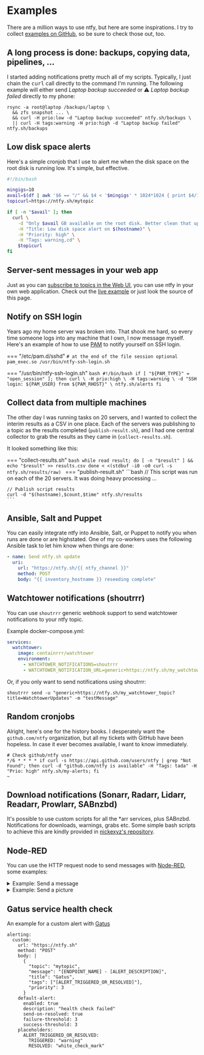 # Examples

There are a million ways to use ntfy, but here are some inspirations. I try to collect
<a href="https://github.com/binwiederhier/ntfy/tree/main/examples">examples on GitHub</a>, so be sure to check
those out, too.

## A long process is done: backups, copying data, pipelines, ...
I started adding notifications pretty much all of my scripts. Typically, I just chain the <tt>curl</tt> call
directly to the command I'm running. The following example will either send <i>Laptop backup succeeded</i>
or ⚠️ <i>Laptop backup failed</i> directly to my phone:

```
rsync -a root@laptop /backups/laptop \
  && zfs snapshot ... \
  && curl -H prio:low -d "Laptop backup succeeded" ntfy.sh/backups \
  || curl -H tags:warning -H prio:high -d "Laptop backup failed" ntfy.sh/backups
```

## Low disk space alerts
Here's a simple cronjob that I use to alert me when the disk space on the root disk is running low. It's simple, but 
effective. 

``` bash 
#!/bin/bash

mingigs=10
avail=$(df | awk '$6 == "/" && $4 < '$mingigs' * 1024*1024 { print $4/1024/1024 }')
topicurl=https://ntfy.sh/mytopic

if [ -n "$avail" ]; then
  curl \
    -d "Only $avail GB available on the root disk. Better clean that up." \
    -H "Title: Low disk space alert on $(hostname)" \
    -H "Priority: high" \
    -H "Tags: warning,cd" \
    $topicurl
fi
```

## Server-sent messages in your web app
Just as you can [subscribe to topics in the Web UI](subscribe/web.md), you can use ntfy in your own
web application. Check out the <a href="/example.html">live example</a> or just look the source of this page.

## Notify on SSH login
Years ago my home server was broken into. That shook me hard, so every time someone logs into any machine that I
own, I now message myself. Here's an example of how to use <a href="https://en.wikipedia.org/wiki/Linux_PAM">PAM</a>
to notify yourself on SSH login.

=== "/etc/pam.d/sshd"
    ```
    # at the end of the file
    session optional pam_exec.so /usr/bin/ntfy-ssh-login.sh
    ```

=== "/usr/bin/ntfy-ssh-login.sh"
    ```bash
    #!/bin/bash
    if [ "${PAM_TYPE}" = "open_session" ]; then
      curl \
        -H prio:high \
        -H tags:warning \
        -d "SSH login: ${PAM_USER} from ${PAM_RHOST}" \
        ntfy.sh/alerts
    fi
    ```

## Collect data from multiple machines
The other day I was running tasks on 20 servers, and I wanted to collect the interim results
as a CSV in one place. Each of the servers was publishing to a topic as the results completed (`publish-result.sh`), 
and I had one central collector to grab the results as they came in (`collect-results.sh`).

It looked something like this:

=== "collect-results.sh"
    ```bash
    while read result; do
      [ -n "$result" ] && echo "$result" >> results.csv
    done < <(stdbuf -i0 -o0 curl -s ntfy.sh/results/raw)
    ```
=== "publish-result.sh" 
    ```bash
    // This script was run on each of the 20 servers. It was doing heavy processing ...
    
    // Publish script results
    curl -d "$(hostname),$count,$time" ntfy.sh/results
    ```

## Ansible, Salt and Puppet
You can easily integrate ntfy into Ansible, Salt, or Puppet to notify you when runs are done or are highstated.
One of my co-workers uses the following Ansible task to let him know when things are done:

```yml
- name: Send ntfy.sh update
  uri:
    url: "https://ntfy.sh/{{ ntfy_channel }}"
    method: POST
    body: "{{ inventory_hostname }} reseeding complete"
```

## Watchtower notifications (shoutrrr)
You can use `shoutrrr` generic webhook support to send watchtower notifications to your ntfy topic.

Example docker-compose.yml:
```yml
services:
  watchtower:
    image: containrrr/watchtower
    environment:
      - WATCHTOWER_NOTIFICATIONS=shoutrrr
      - WATCHTOWER_NOTIFICATION_URL=generic+https://ntfy.sh/my_watchtower_topic?title=WatchtowerUpdates
```

Or, if you only want to send notifications using shoutrrr:
```
shoutrrr send -u "generic+https://ntfy.sh/my_watchtower_topic?title=WatchtowerUpdates" -m "testMessage"
```

## Random cronjobs
Alright, here's one for the history books. I desperately want the `github.com/ntfy` organization, but all my tickets with
GitHub have been hopeless. In case it ever becomes available, I want to know immediately.

``` cron
# Check github/ntfy user
*/6 * * * * if curl -s https://api.github.com/users/ntfy | grep "Not Found"; then curl -d "github.com/ntfy is available" -H "Tags: tada" -H "Prio: high" ntfy.sh/my-alerts; fi
~           
```

## Download notifications (Sonarr, Radarr, Lidarr, Readarr, Prowlarr, SABnzbd)
It's possible to use custom scripts for all the *arr services, plus SABnzbd. Notifications for downloads, warnings, grabs etc.
Some simple bash scripts to achieve this are kindly provided in [nickexyz's repository](https://github.com/nickexyz/ntfy-shellscripts). 

## Node-RED
You can use the HTTP request node to send messages with [Node-RED](https://nodered.org), some examples:

<details>
<summary>Example: Send a message</summary>

```
[
  {
    "id": "8f09d37dd5773f88",
    "type": "http request",
    "z": "ff3ad4e1.d3415",
    "name": "ntfy",
    "method": "POST",
    "ret": "txt",
    "paytoqs": "ignore",
    "url": "https://example.com/topic",
    "tls": "",
    "persist": false,
    "proxy": "",
    "authType": "",
    "senderr": false,
    "credentials": {},
    "x": 1410,
    "y": 740,
    "wires": [
      []
    ]
  },
  {
    "id": "2603f296b25fe351",
    "type": "function",
    "z": "ff3ad4e1.d3415",
    "name": "data",
    "func": "msg.payload = \"Something happened\";\nmsg.headers = {};\nmsg.headers['tags'] = 'house';\nmsg.headers['X-Title'] = 'Home Assistant';\n\nreturn msg;",
    "outputs": 1,
    "noerr": 0,
    "initialize": "",
    "finalize": "",
    "libs": [],
    "x": 1290,
    "y": 740,
    "wires": [
      [
        "8f09d37dd5773f88"
      ]
    ]
  },
  {
    "id": "d2351ed0720a239f",
    "type": "inject",
    "z": "ff3ad4e1.d3415",
    "name": "Manual start",
    "props": [
      {
        "p": "payload"
      },
      {
        "p": "topic",
        "vt": "str"
      }
    ],
    "repeat": "",
    "crontab": "",
    "once": false,
    "onceDelay": "20",
    "topic": "",
    "payload": "",
    "payloadType": "date",
    "x": 1150,
    "y": 740,
    "wires": [
      [
        "2603f296b25fe351"
      ]
    ]
  }
]
```

</details>

<details>
<summary>Example: Send a picture</summary>

```
[
  {
    "id": "726d0d75d6c0f70e",
    "type": "http request",
    "z": "ff3ad4e1.d3415",
    "name": "Download jpeg",
    "method": "GET",
    "ret": "bin",
    "paytoqs": "ignore",
    "url": "https://www.google.com/images/branding/googlelogo/1x/googlelogo_color_272x92dp.png",
    "tls": "",
    "persist": false,
    "proxy": "",
    "authType": "",
    "senderr": false,
    "credentials": {},
    "x": 1320,
    "y": 780,
    "wires": [
      [
        "730dbbc9dbf1ed8a"
      ]
    ]
  },
  {
    "id": "730dbbc9dbf1ed8a",
    "type": "function",
    "z": "ff3ad4e1.d3415",
    "name": "data",
    "func": "msg.payload = msg.payload;\nmsg.headers = {};\nmsg.headers['tags'] = 'house';\nmsg.headers['X-Title'] = 'Home Assistant - Picture';\n\nreturn msg;",
    "outputs": 1,
    "noerr": 0,
    "initialize": "",
    "finalize": "",
    "libs": [],
    "x": 1470,
    "y": 780,
    "wires": [
      [
        "592f424b37f76f5c"
      ]
    ]
  },
  {
    "id": "592f424b37f76f5c",
    "type": "http request",
    "z": "ff3ad4e1.d3415",
    "name": "ntfy",
    "method": "PUT",
    "ret": "bin",
    "paytoqs": "ignore",
    "url": "https://example.com/topic",
    "tls": "",
    "persist": false,
    "proxy": "",
    "authType": "",
    "senderr": false,
    "x": 1590,
    "y": 780,
    "wires": [
      []
    ]
  },
  {
    "id": "8aa06dda3c902f6a",
    "type": "inject",
    "z": "ff3ad4e1.d3415",
    "name": "Manual start",
    "props": [
      {
        "p": "payload"
      },
      {
        "p": "topic",
        "vt": "str"
      }
    ],
    "repeat": "",
    "crontab": "",
    "once": false,
    "onceDelay": "20",
    "topic": "",
    "payload": "",
    "payloadType": "date",
    "x": 1150,
    "y": 780,
    "wires": [
      [
        "726d0d75d6c0f70e"
      ]
    ]
  }
]
```

</details>

## Gatus service health check

An example for a custom alert with <a href="https://github.com/TwiN/gatus">Gatus</a>
```
alerting:
  custom:
    url: "https://ntfy.sh"
    method: "POST"
    body: |
      {
        "topic": "mytopic",
        "message": "[ENDPOINT_NAME] - [ALERT_DESCRIPTION]",
        "title": "Gatus",
        "tags": ["[ALERT_TRIGGERED_OR_RESOLVED]"],
        "priority": 3
      }
    default-alert:
      enabled: true
      description: "health check failed"
      send-on-resolved: true
      failure-threshold: 3
      success-threshold: 3
    placeholders:
      ALERT_TRIGGERED_OR_RESOLVED:
        TRIGGERED: "warning"
        RESOLVED: "white_check_mark"
```
